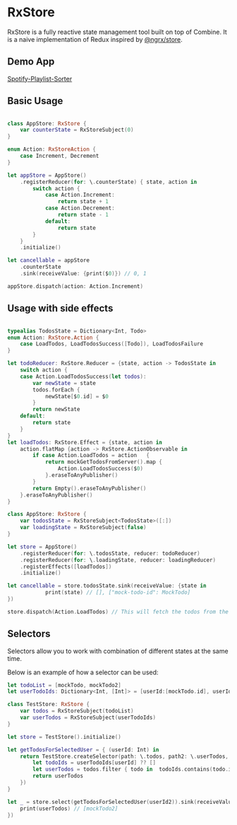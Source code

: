 # RxStore

RxStore is a fully reactive state management tool built on top of Combine. It is a naive implementation of Redux inspired by [@ngrx/store](https://ngrx.io/guide/store).

## Demo App
[Spotify-Playlist-Sorter](https://github.com/denizcoskun/Spotify-Playlist-Sorter)

## Basic Usage


```swift

class AppStore: RxStore {
    var counterState = RxStoreSubject(0)
}

enum Action: RxStoreAction {
    case Increment, Decrement
}

let appStore = AppStore()
    .registerReducer(for: \.counterState) { state, action in
        switch action {
            case Action.Increment:
                return state + 1
            case Action.Decrement:
                return state - 1
            default:
                return state
        }
    }
    .initialize()

let cancellable = appStore
    .counterState
    .sink(receiveValue: {print($0)}) // 0, 1

appStore.dispatch(action: Action.Increment)

```

## Usage with side effects


```swift

typealias TodosState = Dictionary<Int, Todo>
enum Action: RxStore.Action {
    case LoadTodos, LoadTodosSuccess([Todo]), LoadTodosFailure
}

let todoReducer: RxStore.Reducer = {state, action -> TodosState in
    switch action {
    case Action.LoadTodosSuccess(let todos):
        var newState = state
        todos.forEach {
            newState[$0.id] = $0
        }
        return newState
    default:
        return state
    }
}
let loadTodos: RxStore.Effect = {state, action in
    action.flatMap {action -> RxStore.ActionObservable in
        if case Action.LoadTodos = action   {
            return mockGetTodosFromServer().map {
                Action.LoadTodosSuccess($0)
            }.eraseToAnyPublisher()
        }
        return Empty().eraseToAnyPublisher()
    }.eraseToAnyPublisher()
}

class AppStore: RxStore {
    var todosState = RxStoreSubject<TodosState>([:])
    var loadingState = RxStoreSubject(false)
}

let store = AppStore()
    .registerReducer(for: \.todosState, reducer: todoReducer)
    .registerReducer(for: \.loadingState, reducer: loadingReducer)
    .registerEffects([loadTodos])
    .initialize()

let cancellable = store.todosState.sink(receiveValue: {state in
            print(state) // [], ["mock-todo-id": MockTodo]
})

store.dispatch(Action.LoadTodos) // This will fetch the todos from the server 

```


## Selectors

Selectors allow you to work with combination of different states at the same time.

Below is an example of how a selector can be used:

```swift
let todoList = [mockTodo, mockTodo2]
let userTodoIds: Dictionary<Int, [Int]> = [userId:[mockTodo.id], userId2: [mockTodo2.id]]

class TestStore: RxStore {
    var todos = RxStoreSubject(todoList)
    var userTodos = RxStoreSubject(userTodoIds)
}

let store = TestStore().initialize()

let getTodosForSelectedUser = { (userId: Int) in
    return TestStore.createSelector(path: \.todos, path2: \.userTodos, handler: { todos, userTodoIds -> [Todo] in
        let todoIds = userTodoIds[userId] ?? []
        let userTodos = todos.filter { todo in  todoIds.contains(todo.id) }
        return userTodos
    })
}

let _ = store.select(getTodosForSelectedUser(userId2)).sink(receiveValue: {userTodos in
    print(userTodos) // [mockTodo2]
})

```
